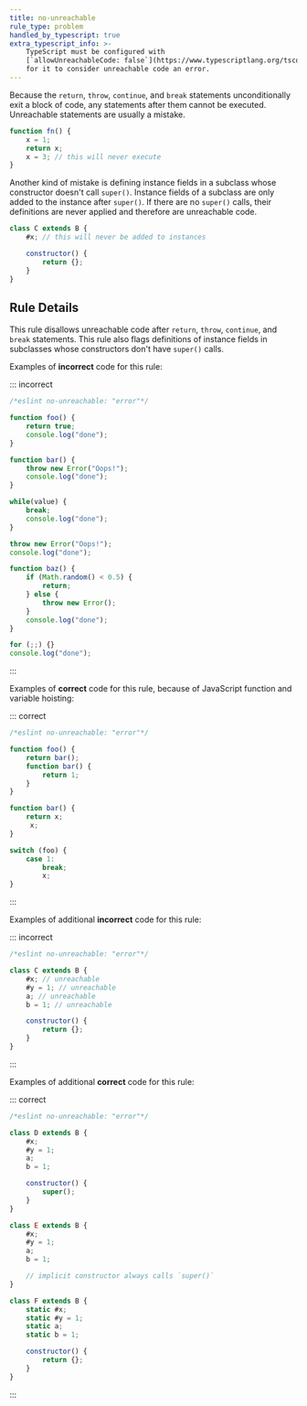 ```yaml
---
title: no-unreachable
rule_type: problem
handled_by_typescript: true
extra_typescript_info: >-
    TypeScript must be configured with
    [`allowUnreachableCode: false`](https://www.typescriptlang.org/tsconfig#allowUnreachableCode)
    for it to consider unreachable code an error.
---
```




Because the `return`, `throw`, `continue`, and `break` statements unconditionally exit a block of code, any statements after them cannot be executed. Unreachable statements are usually a mistake.

```js
function fn() {
    x = 1;
    return x;
    x = 3; // this will never execute
}
```

Another kind of mistake is defining instance fields in a subclass whose constructor doesn't call `super()`. Instance fields of a subclass are only added to the instance after `super()`. If there are no `super()` calls, their definitions are never applied and therefore are unreachable code.

```js
class C extends B {
    #x; // this will never be added to instances

    constructor() {
        return {};
    }
}
```

## Rule Details

This rule disallows unreachable code after `return`, `throw`, `continue`, and `break` statements. This rule also flags definitions of instance fields in subclasses whose constructors don't have `super()` calls.

Examples of **incorrect** code for this rule:

::: incorrect

```js
/*eslint no-unreachable: "error"*/

function foo() {
    return true;
    console.log("done");
}

function bar() {
    throw new Error("Oops!");
    console.log("done");
}

while(value) {
    break;
    console.log("done");
}

throw new Error("Oops!");
console.log("done");

function baz() {
    if (Math.random() < 0.5) {
        return;
    } else {
        throw new Error();
    }
    console.log("done");
}

for (;;) {}
console.log("done");
```

:::

Examples of **correct** code for this rule, because of JavaScript function and variable hoisting:

::: correct

```js
/*eslint no-unreachable: "error"*/

function foo() {
    return bar();
    function bar() {
        return 1;
    }
}

function bar() {
    return x;
     x;
}

switch (foo) {
    case 1:
        break;
        x;
}
```

:::

Examples of additional **incorrect** code for this rule:

::: incorrect

```js
/*eslint no-unreachable: "error"*/

class C extends B {
    #x; // unreachable
    #y = 1; // unreachable
    a; // unreachable
    b = 1; // unreachable

    constructor() {
        return {};
    }
}
```

:::

Examples of additional **correct** code for this rule:

::: correct

```js
/*eslint no-unreachable: "error"*/

class D extends B {
    #x;
    #y = 1;
    a;
    b = 1;

    constructor() {
        super();
    }
}

class E extends B {
    #x;
    #y = 1;
    a;
    b = 1;

    // implicit constructor always calls `super()`
}

class F extends B {
    static #x;
    static #y = 1;
    static a;
    static b = 1;

    constructor() {
        return {};
    }
}
```

:::
